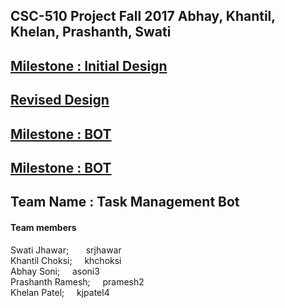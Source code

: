 ## CSC-510 Project Fall 2017 Abhay, Khantil, Khelan, Prashanth, Swati

## [Milestone : Initial Design](./Design.md) 
## [Revised Design](./Design_1.2.md)
## [Milestone : BOT](./BOT.md)
## [Milestone : BOT](./SERVICE.md)
## Team Name : Task Management Bot

#### Team members

Swati Jhawar; &nbsp; &nbsp; &nbsp; srjhawar <br>
Khantil Choksi; &nbsp; &nbsp; khchoksi <br>
Abhay Soni; &nbsp; &nbsp; asoni3 <br>
Prashanth Ramesh; &nbsp; &nbsp; pramesh2 <br>
Khelan Patel; &nbsp; &nbsp; kjpatel4 <br>
    
